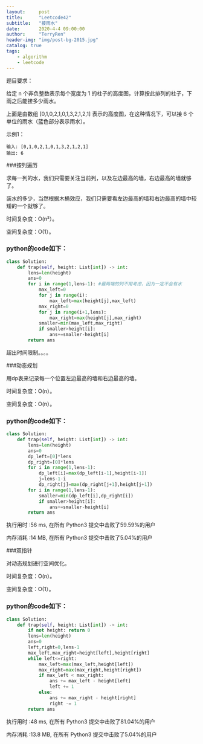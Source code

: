 ```yaml
---
layout:     post
title:      "Leetcode42"
subtitle:   "接雨水"
date:       2020-4-4 09:00:00
author:     "TerryRen"
header-img: "img/post-bg-2015.jpg"
catalog: true
tags:
    - algorithm
    - leetcode
---
```

题目要求：

给定 n 个非负整数表示每个宽度为 1 的柱子的高度图，计算按此排列的柱子，下雨之后能接多少雨水。



上面是由数组 [0,1,0,2,1,0,1,3,2,1,2,1] 表示的高度图，在这种情况下，可以接 6 个单位的雨水（蓝色部分表示雨水）。




示例1：
```
输入: [0,1,0,2,1,0,1,3,2,1,2,1]
输出: 6
```

###按列遍历

求每一列的水，我们只需要关注当前列，以及左边最高的墙，右边最高的墙就够了。

装水的多少，当然根据木桶效应，我们只需要看左边最高的墙和右边最高的墙中较矮的一个就够了。

时间复杂度：O(n²）。

空间复杂度：O(1）。




### python的code如下：


```python
class Solution:
    def trap(self, height: List[int]) -> int:
        lens=len(height)
        ans=0
        for i in range(1,lens-1): #最两端的列不用考虑，因为一定不会有水
            max_left=0
            for j in range(i):
                max_left=max(height[j],max_left)
            max_right=0
            for j in range(i+1,lens):
                max_right=max(height[j],max_right)
            smaller=min(max_left,max_right)
            if smaller>height[i]:
                ans+=smaller-height[i]
        return ans
```
超出时间限制。。。。

###动态规划

用dp表来记录每一个位置左边最高的墙和右边最高的墙。

时间复杂度：O(n）。

空间复杂度：O(n）。




### python的code如下：


```python
class Solution:
    def trap(self, height: List[int]) -> int:
        lens=len(height)
        ans=0
        dp_left=[0]*lens
        dp_right=[0]*lens
        for i in range(1,lens-1): 
            dp_left[i]=max(dp_left[i-1],height[i-1])
            j=lens-1-i
            dp_right[j]=max(dp_right[j+1],height[j+1])
        for i in range(1,lens-1):
            smaller=min(dp_left[i],dp_right[i])
            if smaller>height[i]:
                ans+=smaller-height[i]
        return ans
```
执行用时 :56 ms, 在所有 Python3 提交中击败了59.59%的用户

内存消耗 :14 MB, 在所有 Python3 提交中击败了5.04%的用户

###双指针

对动态规划进行空间优化。

时间复杂度：O(n）。

空间复杂度：O(1）。




### python的code如下：


```python
class Solution:
    def trap(self, height: List[int]) -> int:
        if not height: return 0
        lens=len(height)
        ans=0
        left,right=0,lens-1
        max_left,max_right=height[left],height[right]
        while left<=right:
            max_left=max(max_left,height[left])
            max_right=max(max_right,height[right])
            if max_left < max_right:
                ans += max_left - height[left]
                left += 1
            else:
                ans += max_right - height[right]
                right -= 1
        return ans
```
执行用时 :48 ms, 在所有 Python3 提交中击败了81.04%的用户

内存消耗 :13.8 MB, 在所有 Python3 提交中击败了5.04%的用户